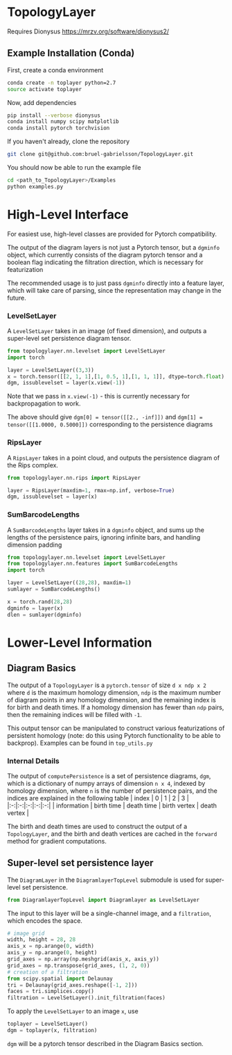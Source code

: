 # TopologyLayer

Requires Dionysus https://mrzv.org/software/dionysus2/

## Example Installation (Conda)

First, create a conda environment
```bash
conda create -n toplayer python=2.7
source activate toplayer
```

Now, add dependencies
```bash
pip install --verbose dionysus
conda install numpy scipy matplotlib
conda install pytorch torchvision
```

If you haven't already, clone the repository
```bash
git clone git@github.com:bruel-gabrielsson/TopologyLayer.git
```


You should now be able to run the example file
```bash
cd <path_to_TopologyLayer>/Examples
python examples.py
```

# High-Level Interface

For easiest use, high-level classes are provided for Pytorch compatibility.

The output of the diagram layers is not just a Pytorch tensor, but a `dgminfo` object, which currently consists of the diagram pytorch tensor and a boolean flag indicating the filtration direction, which is necessary for featurization

The recommended usage is to just pass `dgminfo` directly into a feature layer, which will take care of parsing, since the representation may change in the future.

### LevelSetLayer

A `LevelSetLayer` takes in an image (of fixed dimension), and outputs a super-level set persistence diagram tensor.

```python
from topologylayer.nn.levelset import LevelSetLayer
import torch

layer = LevelSetLayer((3,3))
x = torch.tensor([[2, 1, 1],[1, 0.5, 1],[1, 1, 1]], dtype=torch.float)
dgm, issublevelset = layer(x.view(-1))
```
Note that we pass in `x.view(-1)` - this is currently necessary for backpropagation to work.

The above should give
`dgm[0] = tensor([[2., -inf]])` and `dgm[1] = tensor([[1.0000, 0.5000]])`
corresponding to the persistence diagrams


### RipsLayer

A `RipsLayer` takes in a point cloud, and outputs the persistence diagram of the Rips complex.

```python
from topologylayer.nn.rips import RipsLayer

layer = RipsLayer(maxdim=1, rmax=np.inf, verbose=True)
dgm, issublevelset = layer(x)
```

### SumBarcodeLengths

A `SumBarcodeLengths` layer takes in a `dgminfo` object, and sums up the lengths of the persistence pairs, ignoring infinite bars, and handling dimension padding

```python
from topologylayer.nn.levelset import LevelSetLayer
from topologylayer.nn.features import SumBarcodeLengths
import torch

layer = LevelSetLayer((28,28), maxdim=1)
sumlayer = SumBarcodeLengths()

x = torch.rand(28,28)
dgminfo = layer(x)
dlen = sumlayer(dgminfo)
```


# Lower-Level Information

## Diagram Basics

The output of a `TopologyLayer` is a `pytorch.tensor` of size `d x ndp x 2` where `d` is the maximum homology dimension, `ndp` is the maximum number of diagram points in any homology dimension, and the remaining index is for birth and death times.  If a homology dimension has fewer than `ndp` pairs, then the remaining indices will be filled with `-1`.

This output tensor can be manipulated to construct various featurizations of persistent homology (note: do this using Pytorch functionality to be able to backprop).  Examples can be found in `top_utils.py`

### Internal Details

The output of `computePersistence` is a set of persistence diagrams, `dgm`, which is a dictionary of numpy arrays of dimension `n x 4`, indexed by homology dimension, where `n` is the number of persistence pairs, and the indices are explained in the following table
| index  | 0  |  1 |  2 | 3  |
|:-:|:-:|:-:|:-:|:-:|
| information  |  birth time |  death time | birth vertex  |  death vertex |

The birth and death times are used to construct the output of a `TopologyLayer`, and the birth and death vertices are cached in the `forward` method for gradient computations.

## Super-level set persistence layer

The `DiagramLayer` in the `DiagramlayerTopLevel` submodule is used for super-level set persistence.
```python
from DiagramlayerTopLevel import Diagramlayer as LevelSetLayer
```
The input to this layer will be a single-channel image, and a `filtration`, which encodes the space.

```python
# image grid
width, height = 28, 28
axis_x = np.arange(0, width)
axis_y = np.arange(0, height)
grid_axes = np.array(np.meshgrid(axis_x, axis_y))
grid_axes = np.transpose(grid_axes, (1, 2, 0))
# creation of a filtration
from scipy.spatial import Delaunay
tri = Delaunay(grid_axes.reshape([-1, 2]))
faces = tri.simplices.copy()
filtration = LevelSetLayer().init_filtration(faces)
```

To apply the `LevelSetLayer` to an image `x`, use
```python
toplayer = LevelSetLayer()
dgm = toplayer(x, filtration)
```
`dgm` will be a pytorch tensor described in the Diagram Basics section.
